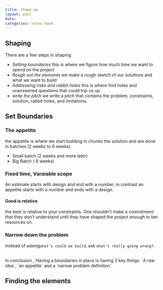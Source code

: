 ```yaml
---
title: shape-up
layout: post
date: 
categories: notes book
---
```



## Shaping

There are a few steps in shaping

- <em>Setting boundaries</em> this is where we figure how much time we want to spend on the project
- <em>Rough out the elements</em> we make a rough sketch of our solutions and what we want to build
- <em> Addressing risks and rabbit holes</em> this is where find holes and unanswered questions that could trip us up
- <em>write the pitch</em> we write a pitch that contains the problem, constraints, solution, rabbit holes, and limitations.


## Set Boundaries


### The appetite

the appetite is where we start building in chunks the solution and are done in batches (2 weeks to 6 weeks).
<br>
- Small batch (2 weeks and more later)
- Big Batch ( 6 weeks)


### Fixed time, Varaiable scope

 An estimate starts with design and end with a number, in contrast an appetite starts with a number and ends with a design.

#### Good is relative

 the best is relative to your constraints. One shouldn't make a commitment that they don't understand until they have shaped the project enough to bet resources on. 


### Narrow down the problem

Instead of asking`what's could we build`, ask `what's really going wrong?`.

<br>
In conclusion , Having a boundaries in place is having 3 key things. `A raw idea`, `an appetite` and a `narrow problem definition`.


## Finding the elements